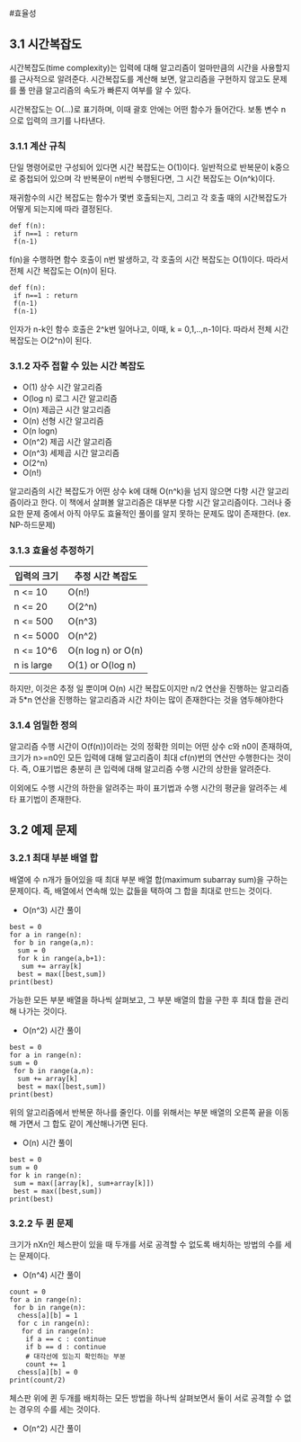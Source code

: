 #효율성

## 3.1 시간복잡도

시간복잡도(time complexity)는 입력에 대해 알고리즘이 얼마만큼의 시간을 사용할지를 근사적으로 알려준다. 시간복잡도를 계산해 보면, 알고리즘을 구현하지 않고도 문제를 풀 만큼 알고리즘의 속도가 빠른지 여부를 알 수 있다.

시간복잡도는 O(...)로 표기하며, 이때 괄호 안에는 어떤 함수가 들어간다. 보통 변수 n으로 입력의 크기를 나타낸다.

### 3.1.1 계산 규칙

단일 명령어로만 구성되어 있다면 시간 복잡도는 O(1)이다. 일반적으로 반복문이 k중으로 중첩되어 있으며 각 반복문이 n번씩 수행된다면, 그 시간 복잡도는 O(n^k)이다.

재귀함수의 시간 복잡도는 함수가 몇번 호출되는지, 그리고 각 호출 때의 시간복잡도가 어떻게 되는지에 따라 결정된다.

```
def f(n):
 if n==1 : return
 f(n-1)
```

f(n)을 수행하면 함수 호출이 n번 발생하고, 각 호출의 시간 복잡도는 O(1)이다. 따라서 전체 시간 복잡도는 O(n)이 된다.

```
def f(n):
 if n==1 : return
 f(n-1)
 f(n-1)
```

인자가 n-k인 함수 호출은 2^k번 일어나고, 이때, k = 0,1,..,n-1이다. 따라서 전체 시간 복잡도는 O(2^n)이 된다.

### 3.1.2 자주 접할 수 있는 시간 복잡도

- O(1) 상수 시간 알고리즘
- O(log n) 로그 시간 알고리즘
- O(n) 제곱근 시간 알고리즘
- O(n) 선형 시간 알고리즘
- O(n logn)
- O(n^2) 제곱 시간 알고리즘
- O(n^3) 세제곱 시간 알고리즘
- O(2^n)
- O(n!)

알고리즘의 시간 복잡도가 어떤 상수 k에 대해 O(n^k)을 넘지 않으면 다항 시간 알고리즘이라고 한다. 이 책에서 살펴볼 알고리즘은 대부분 다항 시간 알고리즘이다. 그러나 중요한 문제 중에서 아직 아무도 효율적인 풀이를 알지 못하는 문제도 많이 존재한다. (ex. NP-하드문제)

### 3.1.3 효율성 추정하기

| 입력의 크기 | 추정 시간 복잡도 |
|---|---|
| n <= 10 | O(n!) |
| n <= 20 | O(2^n) |
| n <= 500 | O(n^3) |
| n <= 5000 | O(n^2) |
| n <= 10^6 | O(n log n) or O(n) |
| n is large | O(1) or O(log n) |

하지만, 이것은 추정 일 뿐이며 O(n) 시간 복잡도이지만 n/2 연산을 진행하는 알고리즘과 5*n 연산을 진행하는 알고리즘과 시간 차이는 많이 존재한다는 것을 염두해야한다

### 3.1.4 엄밀한 정의

알고리즘 수행 시간이 O(f(n))이라는 것의 정확한 의미는 어떤 상수 c와 n0이 존재하여, 크기가 n>=n0인 모든 입력에 대해 알고리즘이 최대 cf(n)번의 연산만 수행한다는 것이다. 즉, O표기법은 충분히 큰 입력에 대해 알고리즘 수행 시간의 상한을 알려준다.

이외에도 수행 시간의 하한을 알려주는 파이 표기법과 수행 시간의 평균을 알려주는 세타 표기법이 존재한다.

## 3.2 예제 문제

### 3.2.1 최대 부분 배열 합

배열에 수 n개가 들어있을 때 최대 부분 배열 합(maximum subarray sum)을 구하는 문제이다. 즉, 배열에서 연속해 있는 값들을 택하여 그 합을 최대로 만드는 것이다.

- O(n^3) 시간 풀이

```
best = 0
for a in range(n):
 for b in range(a,n):
  sum = 0
  for k in range(a,b+1):
   sum += array[k]
  best = max([best,sum])
print(best)
```

가능한 모든 부분 배열을 하나씩 살펴보고, 그 부분 배열의 합을 구한 후 최대 합을 관리해 나가는 것이다.

- O(n^2) 시간 풀이

```
best = 0
for a in range(n):
sum = 0
 for b in range(a,n):
  sum += array[k]
  best = max([best,sum])
print(best)
```

위의 알고리즘에서 반복문 하나를 줄인다. 이를 위해서는 부분 배열의 오른쪽 끝을 이동해 가면서 그 합도 같이 계산해나가면 된다.


- O(n) 시간 풀이

```
best = 0
sum = 0
for k in range(n):
 sum = max([array[k], sum+array[k]])
 best = max([best,sum])
print(best)
```

### 3.2.2 두 퀸 문제

크기가 nXn인 체스판이 있을 때 두개를 서로 공격할 수 없도록 배치하는 방법의 수를 세는 문제이다.

- O(n^4) 시간 풀이
```
count = 0
for a in range(n):
 for b in range(n):
  chess[a][b] = 1
  for c in range(n):
   for d in range(n):
    if a == c : continue
    if b == d : continue
    # 대각선에 있는지 확인하는 부분
    count += 1
  chess[a][b] = 0
print(count/2)
```

체스판 위에 퀸 두개를 배치하는 모든 방법을 하나씩 살펴보면서 둘이 서로 공격할 수 없는 경우의 수를 세는 것이다.

- O(n^2) 시간 풀이
